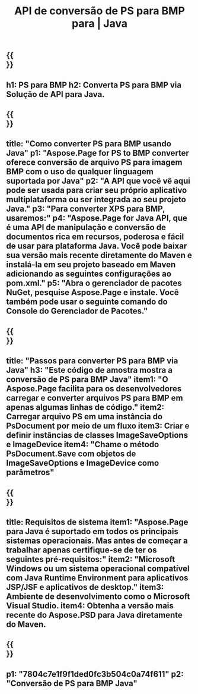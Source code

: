 ﻿---
translation: true
template: /_templates/_conversion-child-java.md
title: API de conversão de PS para BMP para | Java
url: /java/conversion/ps-to-bmp/
description: Exemplo de código de conversão Java para formato PS para arquivo BMP. Use este código de exemplo para converter PS para BMP em qualquer aplicativo baseado em Java Web ou Desktop.
informat: PS
outformat: BMP
otherformats: XPS EPS
---

{{<section banner>}}
---
h1: PS para BMP
h2: Converta PS para BMP via Solução de API para Java.
---

{{<section overview>}}
---
title: "Como converter PS para BMP usando Java"
p1: "Aspose.Page for PS to BMP converter oferece conversão de arquivo PS para imagem BMP com o uso de qualquer linguagem suportada por Java"
p2: "A API que você vê aqui pode ser usada para criar seu próprio aplicativo multiplataforma ou ser integrada ao seu projeto Java."
p3: "Para converter XPS para BMP, usaremos:"
p4: "Aspose.Page for Java API, que é uma API de manipulação e conversão de documentos rica em recursos, poderosa e fácil de usar para plataforma Java. Você pode baixar sua versão mais recente diretamente do Maven e instalá-la em seu projeto baseado em Maven adicionando as seguintes configurações ao pom.xml."
p5: "Abra o gerenciador de pacotes NuGet, pesquise Aspose.Page e instale. Você também pode usar o seguinte comando do Console do Gerenciador de Pacotes."
---

{{<section feature1>}}
---
title: "Passos para converter PS para BMP via Java"
h3: "Este código de amostra mostra a conversão de PS para BMP Java"
item1: "O Aspose.Page facilita para os desenvolvedores carregar e converter arquivos PS para BMP em apenas algumas linhas de código."
item2: Carregar arquivo PS em uma instância do PsDocument por meio de um fluxo
item3: Criar e definir instâncias de classes ImageSaveOptions e ImageDevice
item4: "Chame o método PsDocument.Save com objetos de ImageSaveOptions e ImageDevice como parâmetros"
---

{{<section feature2>}}
---
title: Requisitos de sistema
item1: "Aspose.Page para Java é suportado em todos os principais sistemas operacionais. Mas antes de começar a trabalhar apenas certifique-se de ter os seguintes pré-requisitos:"
item2: "Microsoft Windows ou um sistema operacional compatível com Java Runtime Environment para aplicativos JSP/JSF e aplicativos de desktop."
item3: Ambiente de desenvolvimento como o Microsoft Visual Studio.
item4: Obtenha a versão mais recente do Aspose.PSD para Java diretamente do Maven.
---

{{<section gist>}}
---
p1: "7804c7e1f9f1ded0fc3b504c0a74f611"
p2: "Conversão de PS para BMP Java"
---
